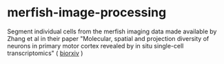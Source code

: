 # merfish-image-processing

Segment individual cells from the merfish imaging data made available by Zhang et al in their paper "Molecular, spatial and projection diversity of neurons in primary motor cortex revealed by in situ single-cell transcriptomics" ( [biorxiv](https://www.biorxiv.org/content/10.1101/2020.06.04.105700v1.full) )
